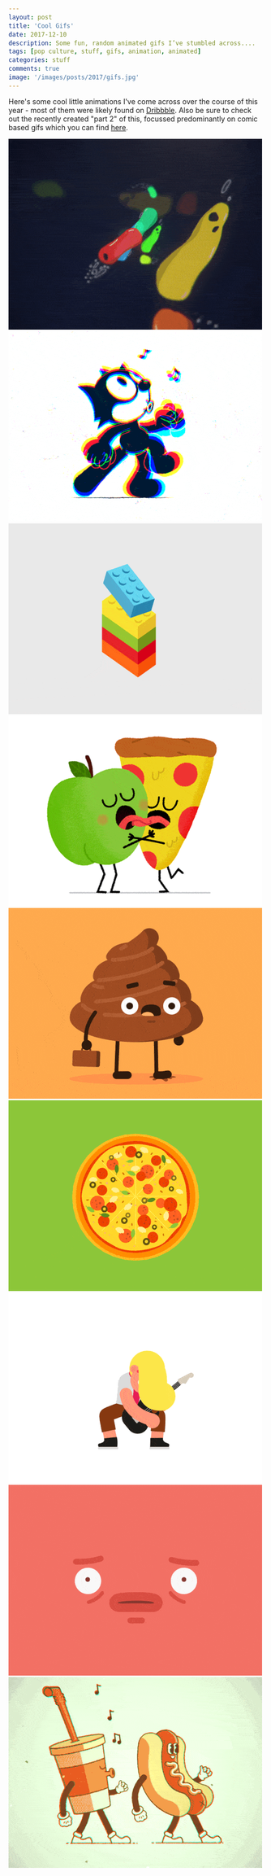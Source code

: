 ```yaml
---
layout: post
title: 'Cool Gifs'
date: 2017-12-10
description: Some fun, random animated gifs I’ve stumbled across....
tags: [pop culture, stuff, gifs, animation, animated]
categories: stuff
comments: true
image: '/images/posts/2017/gifs.jpg'
---
```

Here's some cool little animations I've come across over the course of this year - most of them were likely found on [Dribbble](https://dribbble.com/). Also be sure to check out the recently created "part 2" of this, focussed predominantly on comic based gifs which you can find [here](https://clintbird.com/blog/cool-gifs-comic-post).

<script async src="https://pagead2.googlesyndication.com/pagead/js/adsbygoogle.js?client=ca-pub-6030108871824040" crossorigin="anonymous"></script>     
<div class="gallery-box">
  <div class="gallery">
  	<img src="/images/posts/2017/gifs-1.gif" loading="lazy">
  	<img src="/images/posts/2017/gifs-2.gif" loading="lazy">
  	<img src="/images/posts/2017/gifs-3.gif" loading="lazy">
  	<img src="/images/posts/2017/gifs-4.gif" loading="lazy">
  	<img src="/images/posts/2017/gifs-5.gif" loading="lazy">
  	<img src="/images/posts/2017/gifs-6.gif" loading="lazy">
  	<img src="/images/posts/2017/gifs-7.gif" loading="lazy">
  	<img src="/images/posts/2017/gifs-8.gif" loading="lazy">
  	<img src="/images/posts/2017/gifs-9.gif" loading="lazy">
  </div>
</div>
